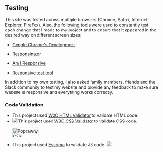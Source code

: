 ## Testing

This site was tested across multiple browsers (Chrome, Safari, Internet Explorer, FireFox). Also, the following tools were used to constantly test each change that I made to my project and to ensure that it appeared in the desired way on different screen sizes:

- [Google Chrome's Development](https://www.google.com/chrome/dev/)

- [Responsinator](http://www.responsinator.com)

- [Am I Responsive](http://ami.responsivedesign.is/#)

- [Responsive test tool](http://responsivetesttool.com)

In addition to my own testing, I also asked family members, friends and the Slack community to test my website and provide any feedback to make sure website is responsive and everything works correctly.


### Code Validation
-  This project used [W3C HTML Validator](https://validator.w3.org) to validate HTML code.
- ![](https://i.imgur.com/Dt1KHNu.png) This project used [W3C CSS Validator](https://jigsaw.w3.org/css-validator/) to validate CSS code.    
	<p>
	<a href="http://jigsaw.w3.org/css-validator/check/referer">
    <img style="border:0;width:88px;height:31px"
        src="http://jigsaw.w3.org/css-validator/images/vcss-blue"
        alt="Poprawny CSS!" />
    </a>
</p>

- This project used [Esprima](https://esprima.org/demo/validate.html) to validate JS code.
![](https://i.imgur.com/n7BqOSv.png)
